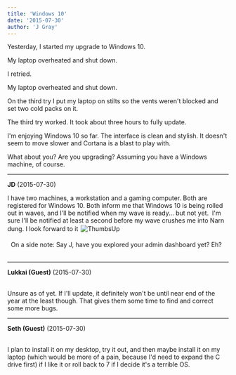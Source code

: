 ```yaml
---
title: 'Windows 10'
date: '2015-07-30'
author: 'J Gray'
---
```


<p>Yesterday, I started my upgrade to Windows 10.</p><p>My laptop overheated and shut down.</p><p>I retried.</p><p>My laptop overheated and shut down.</p><p>On the third try I put my laptop on stilts so the vents weren't blocked and set two cold packs on it.</p><p>The third try worked. It took about three hours to fully update.</p><p>I'm enjoying Windows 10 so far. The interface is clean and stylish. It doesn't seem to move slower and Cortana is a blast to play with.</p><p>What about you? Are you upgrading? Assuming you have a Windows machine, of course.</p>

---
**JD** (2015-07-30)

I have two machines, a workstation and a gaming computer. Both are  registered for Windows 10. Both inform me that Windows 10 is being  rolled out in waves, and I'll be notified when my wave is ready... but  not yet.&nbsp; I'm sure I'll be notified at least a second before my wave  crushes me into Narn dung. I look forward to it <img alt=" ThumbsUp " src="//smilies/thumbsup.gif" hspace="2" border="0" vspace="2"><br><br>&nbsp; On a side note: Say J, have you explored your admin dashboard yet? Eh?<br><br>

---
**Lukkai (Guest)** (2015-07-30)

<br> Unsure as of yet. If I'll update, it definitely won't be until near end of the year at the least though. That gives them some time to find and correct some more bugs.<br>

---
**Seth (Guest)** (2015-07-30)

<br> I plan to install it on my desktop, try it out, and then maybe install it on my laptop (which would be more of a pain, because I'd need to expand the C drive first) if I like it or roll back to 7 if I decide it's a terrible OS.

